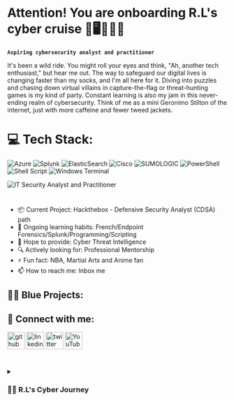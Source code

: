 # Attention! You are onboarding R.L's cyber cruise 🤖🖥️🚀👨‍🚀 

**`Aspiring cybersecurity analyst and practitioner`**

It's been a wild ride. You might roll your eyes and think, "Ah, another tech enthusiast," but hear me out. The way to safeguard our digital lives is changing faster than my socks, and I'm all here for it. Diving into puzzles and chasing down virtual villains in capture-the-flag or threat-hunting games is my kind of party. Constant learning is also my jam in this never-ending realm of cybersecurity. Think of me as a mini Geronimo Stilton of the internet, just with more caffeine and fewer tweed jackets.

# 💻 Tech Stack:
![Azure](https://img.shields.io/badge/azure-%230072C6.svg?style=for-the-badge&logo=microsoftazure&logoColor=white) ![Splunk](https://img.shields.io/badge/splunk-%23000000.svg?style=for-the-badge&logo=splunk&logoColor=white) ![ElasticSearch](https://img.shields.io/badge/-ElasticSearch-005571?style=for-the-badge&logo=elasticsearch) ![Cisco](https://img.shields.io/badge/cisco-%23049fd9.svg?style=for-the-badge&logo=cisco&logoColor=black) ![SUMOLOGIC](https://img.shields.io/badge/sumologic-000099.svg?style=for-the-badge&logo=sumologic&logoColor=white&color=%23000099) ![PowerShell](https://img.shields.io/badge/PowerShell-%235391FE.svg?style=for-the-badge&logo=powershell&logoColor=white) ![Shell Script](https://img.shields.io/badge/shell_script-%23121011.svg?style=for-the-badge&logo=gnu-bash&logoColor=white) ![Windows Terminal](https://img.shields.io/badge/Windows%20Terminal-%234D4D4D.svg?style=for-the-badge&logo=windows-terminal&logoColor=white)

![IT Security Analyst and Practitioner](https://imgur.com/084GCH4.jpeg)

#
  
- 📦 Current Project:    Hackthebox - Defensive Security Analyst (CDSA) path 
- 🌱 Ongoing learning habits:     French/Endpoint Forensics/Splunk/Programming/Scripting
- 🚩 Hope to provide:    Cyber Threat Intelligence  
- 🔍 Actively looking for:    Professional Mentorship   
- ⚡ Fun fact:    NBA, Martial Arts and Anime fan 
- 📫 How to reach me:   Inbox me

<h2>👨‍💻 Blue Projects:</h2>


<h2> 🤳 Connect with me:</h2>

[<img src='https://cdn.jsdelivr.net/npm/simple-icons@3.0.1/icons/github.svg' alt='github' height='40'>](https://github.com/ruralbin)  [<img src='https://cdn.jsdelivr.net/npm/simple-icons@3.0.1/icons/linkedin.svg' alt='linkedin' height='40'>](https://www.linkedin.com/in/rubensiuchunglo/)  [<img src='https://cdn.jsdelivr.net/npm/simple-icons@3.0.1/icons/twitter.svg' alt='twitter' height='40'>](https://twitter.com/ruralbin)  [<img src='https://cdn.jsdelivr.net/npm/simple-icons@3.0.1/icons/youtube.svg' alt='YouTube' height='40'>](https://www.youtube.com/channel/UCMXs6XBuGcas7L7KbaUIvBg)  

#

<details> 
  <summary><h3>👨‍💻 R.L's Cyber Journey</h3></summary>
   I started my cyber journey as a naive cybersecurity student with a passion to learn everything I could about this digital world - security theory, networks, Linux, and blue/red team tools. Confession time: I spent four years wrangling IT/AV/Security systems for clients – think spreadsheets and troubleshooting galore. Don't get me wrong, it was engaging, but the world of cybersecurity always held a magnetic pull. So, I took a deep dive with a post-graduate degree in cybersecurity. It was a year of intense learning – firewalls became fortresses, encryption a secret language, and vulnerability assessments my personal detective work. Certifications like Security+, CCNA, and Microsoft creds were my badges of honor, but the real reward is the constant learning curve. Now, I'm on a mission to become a cybersecurity Swiss Army Knife – cloud security, network defenses, you name it! Every new concept feels like unlocking another level in this digital adventure. Fresh out of school, I wouldn't call myself a cybersecurity guru (yet!), but I'm a fast learner with a thirst for knowledge and a genuine passion for safeguarding the digital landscape.  I'm eager to contribute my growing skillset to a team and learn from the best.  Let's join forces and be the ultimate defense against those lurking digital nasties!


